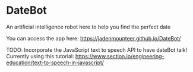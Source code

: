 # DateBot
An artificial intelligence robot here to help you find the perfect date

You can access the app here: https://jadenmounteer.github.io/DateBot/

TODO: Incorporate the JavaScript text to speech API to have dateBot talk!
Currently using this tutorial: https://www.section.io/engineering-education/text-to-speech-in-javascript/
